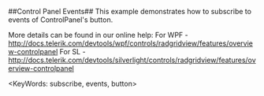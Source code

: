 ##Control Panel Events##
This example demonstrates how to subscribe to events of ControlPanel's button.

More details can be found in our online help:
For WPF - http://docs.telerik.com/devtools/wpf/controls/radgridview/features/overview-controlpanel
For SL - http://docs.telerik.com/devtools/silverlight/controls/radgridview/features/overview-controlpanel

<KeyWords: subscribe, events, button>